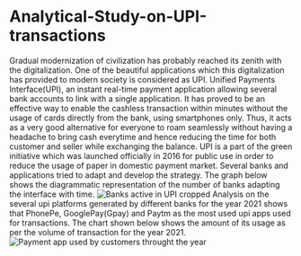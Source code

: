 # Analytical-Study-on-UPI-transactions

Gradual modernization of civilization has probably reached its zenith with the digitalization. One of the beautiful applications which this digitalization has provided to modern society is considered as UPI. Unified Payments Interface(UPI), an instant real-time payment application allowing several bank accounts to link with a single application. It has proved to be an effective way to enable the cashless transaction within minutes without the usage of cards directly from the bank, using smartphones only. Thus, it acts as a very good alternative for everyone to roam seamlessly without having a headache to bring cash everytime and hence reducing the time for both customer and seller while exchanging the balance.
UPI is a part of  the green initiative which was launched officially in 2016 for public use in order to reduce the usage of paper in domestic payment market. Several banks and applications tried to adapt and develop the strategy. The graph below shows the diagrammatic representation of the number of banks adapting the interface with time. 
![Banks active in UPI cropped](https://user-images.githubusercontent.com/56685268/180611974-30f62254-5875-419f-ba35-e18ef1a450a4.png)
Analysis on the several upi platforms generated by different banks for the year 2021 shows that PhonePe, GooglePay(Gpay) and Paytm as the most used upi apps used for transactions. The chart shown below shows the amount of its usage as per the volume of transaction for the year 2021.
![Payment app used by customers throught the year](https://user-images.githubusercontent.com/56685268/180612931-4e928583-86a3-4a08-8466-2057b9a5c0cd.png)

